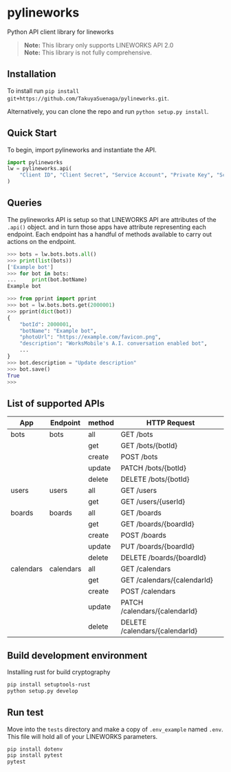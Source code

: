 # pylineworks
Python API client library for lineworks

> **Note:** This library only supports LINEWORKS API 2.0  
> **Note:** This library is not fully comprehensive.

## Installation

To install run `pip install git+https://github.com/TakuyaSuenaga/pylineworks.git`.

Alternatively, you can clone the repo and run `python setup.py install`.

## Quick Start

To begin, import pylineworks and instantiate the API.

```python
import pylineworks
lw = pylineworks.api(
    "Client ID", "Client Secret", "Service Account", "Private Key", "Scope"
)
```

## Queries

The pylineworks API is setup so that LINEWORKS API are attributes of the `.api()` object. and in turn those apps have attribute representing each endpoint. Each endpoint has a handful of methods available to carry out actions on the endpoint.

```python
>>> bots = lw.bots.bots.all()
>>> print(list(bots))
['Example bot']
>>> for bot in bots:
...     print(bot.botName)
Example bot
```

```python
>>> from pprint import pprint
>>> bot = lw.bots.bots.get(2000001)
>>> pprint(dict(bot))
{
    "botId": 2000001,
    "botName": "Example bot",
    "photoUrl": "https://example.com/favicon.png",
    "description": "WorksMobile's A.I. conversation enabled bot",
    ...
}
>>> bot.description = "Update description"
>>> bot.save()
True
>>> 
```

## List of supported APIs

|App       |Endpoint  |method |HTTP Request                   |
|----------|----------|-------|-------------------------------|
|bots      |bots      |all    |GET /bots                      |
|          |          |get    |GET /bots/{botId}              |
|          |          |create |POST /bots                     |
|          |          |update |PATCH /bots/{botId}            |
|          |          |delete |DELETE /bots/{botId}           |
|users     |users     |all    |GET /users                     |
|          |          |get    |GET /users/{userId}            |
|boards    |boards    |all    |GET /boards                    |
|          |          |get    |GET /boards/{boardId}          |
|          |          |create |POST /boards                   |
|          |          |update |PUT /boards/{boardId}          |
|          |          |delete |DELETE /boards/{boardId}       |
|calendars |calendars |all    |GET /calendars                 |
|          |          |get    |GET /calendars/{calendarId}    |
|          |          |create |POST /calendars                |
|          |          |update |PATCH /calendars/{calendarId}  |
|          |          |delete |DELETE /calendars/{calendarId} |

## Build development environment

Installing rust for build cryptography

```sh
pip install setuptools-rust
python setup.py develop
```

## Run test

Move into the `tests` directory and make a copy of `.env_example` named `.env`.
This file will hold all of your LINEWORKS parameters.

```sh
pip install dotenv
pip install pytest
pytest
```
